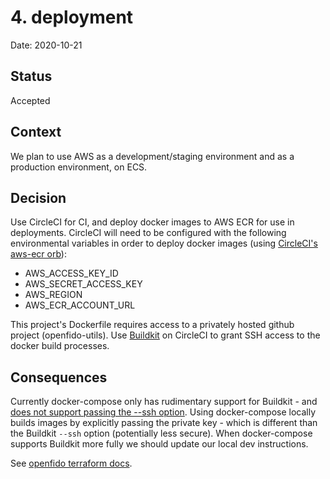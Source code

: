# 4. deployment

Date: 2020-10-21

## Status

Accepted

## Context

We plan to use AWS as a development/staging environment and as a production environment, on ECS.

## Decision

Use CircleCI for CI, and deploy docker images to AWS ECR for use in deployments.
CircleCI will need to be configured with the following environmental variables
in order to deploy docker images (using [CircleCI's aws-ecr
orb](https://circleci.com/developer/orbs/orb/circleci/aws-ecr)):

- AWS_ACCESS_KEY_ID
- AWS_SECRET_ACCESS_KEY
- AWS_REGION
- AWS_ECR_ACCOUNT_URL

This project's Dockerfile requires access to a privately hosted github project
(openfido-utils). Use [Buildkit](https://docs.docker.com/develop/develop-images/build_enhancements/) on CircleCI to grant SSH access to the docker build processes.

## Consequences

Currently docker-compose only has rudimentary support for Buildkit - and [does
not support passing the --ssh
option](https://github.com/CircleCI-Public/aws-ecr-orb/issues/77). Using
docker-compose locally builds images by explicitly passing the private key -
which is different than the Buildkit `--ssh` option (potentially less secure).
When docker-compose supports Buildkit more fully we should update our local dev
instructions.

See [openfido terraform docs](https://github.com/slacgismo/openfido/blob/master/terraform/provisioning.md).
